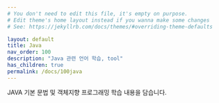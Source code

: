 ```yaml
---
# You don't need to edit this file, it's empty on purpose.
# Edit theme's home layout instead if you wanna make some changes
# See: https://jekyllrb.com/docs/themes/#overriding-theme-defaults

layout: default
title: Java
nav_order: 100
description: "Java 관련 언어 학습, tool"
has_children: true
permalink: /docs/100java
---
```


JAVA 기본 문법 및 객체지향 프로그래밍 학습 내용을 담습니다.
